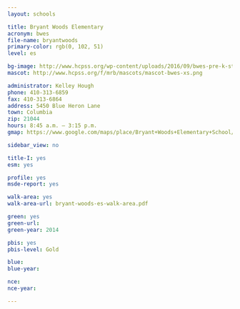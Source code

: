 ```yaml
---
layout: schools

title: Bryant Woods Elementary
acronym: bwes
file-name: bryantwoods
primary-color: rgb(0, 102, 51)
level: es

bg-image: http://www.hcpss.org/wp-content/uploads/2016/09/bwes-pre-k-students-class.jpg
mascot: http://www.hcpss.org/f/mrb/mascots/mascot-bwes-xs.png

administrator: Kelley Hough
phone: 410-313-6859
fax: 410-313-6864
address: 5450 Blue Heron Lane
town: Columbia
zip: 21044
hours: 8:45 a.m. – 3:15 p.m.
gmap: https://www.google.com/maps/place/Bryant+Woods+Elementary+School/@39.2210506,-76.8694347,17z/data=!3m1!4b1!4m2!3m1!1s0x89b7df9c77ed870b:0x5e299fd147555cc?hl=en

sidebar_view: no

title-I: yes
esm: yes

profile: yes
msde-report: yes

walk-area: yes
walk-area-url: bryant-woods-es-walk-area.pdf

green: yes
green-url:
green-year: 2014

pbis: yes
pbis-level: Gold

blue: 
blue-year:

nce:
nce-year:

---
```

